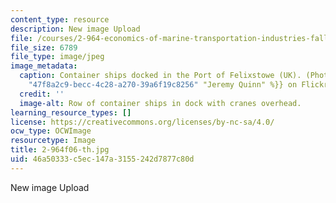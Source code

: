 ```yaml
---
content_type: resource
description: New image Upload
file: /courses/2-964-economics-of-marine-transportation-industries-fall-2006/46a50333c5ec147a3155242d7877c80d_2-964f06-th.jpg
file_size: 6789
file_type: image/jpeg
image_metadata:
  caption: Container ships docked in the Port of Felixstowe (UK). (Photo by {{% resource_link
    "47f8a2c9-becc-4c28-a270-39a6f19c8256" "Jeremy Quinn" %}} on Flickr.)
  credit: ''
  image-alt: Row of container ships in dock with cranes overhead.
learning_resource_types: []
license: https://creativecommons.org/licenses/by-nc-sa/4.0/
ocw_type: OCWImage
resourcetype: Image
title: 2-964f06-th.jpg
uid: 46a50333-c5ec-147a-3155-242d7877c80d
---
```

New image Upload